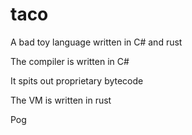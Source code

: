# taco
A bad toy language written in C# and rust

The compiler is written in C#

It spits out proprietary bytecode

The VM is written in rust

Pog
